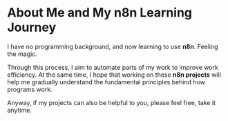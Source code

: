 # About Me and My n8n Learning Journey

I have no programming background, and now learning to use **n8n**. Feeling the magic. 

Through this process, I aim to automate parts of my work to improve work efficiency.  At the same time, I hope that working on these **n8n projects** will help me gradually understand the fundamental principles behind how programs work.  

Anyway, if my projects can also be helpful to you, please feel free, take it anytime.
